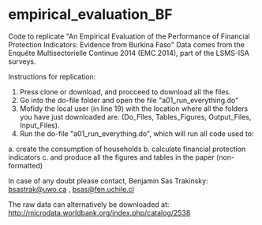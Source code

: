 # empirical_evaluation_BF
Code to replicate "An Empirical Evaluation of the Performance of Financial Protection Indicators:  Evidence from Burkina Faso"
Data comes from the Enquête Multisectorielle Continue 2014 (EMC 2014), part of the LSMS-ISA surveys.


Instructions for replication:
1. Press clone or download, and procceed to download all the files.
2. Go into the do-file folder and open the file "a01_run_everything.do"
3. Mofidy the local user (in line 19) with the location where all the folders you have just downloaded are. (Do_Files, Tables_Figures, Output_Files, Input_Files).
4. Run the do-file "a01_run_everything.do", which will run all code used to:
  
  a. create the consumption of households
  b. calculate financial protection indicators
  c. and produce all the figures and tables in the paper (non-formatted)

In case of any doubt please contact,
Benjamin Sas Trakinsky: bsastrak@uwo.ca , bsas@fen.uchile.cl

The raw data can alternatively be downloaded at:
http://microdata.worldbank.org/index.php/catalog/2538

